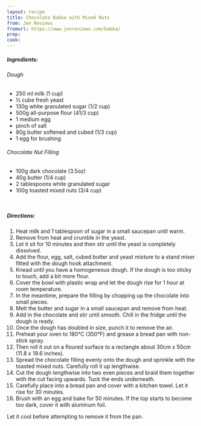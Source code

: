```yaml
---
layout: recipe
title: Chocolate Babka with Mixed Nuts
from: Jen Reviews
fromurl: https://www.jenreviews.com/babka/
prep: 
cook: 
---
```


##### Ingredients:

###### Dough

* 250 ml milk (1 cup)
* ½ cube fresh yeast
* 130g white granulated sugar (1/2 cup)
* 500g all-purpose flour (41/3 cup)
* 1 medium egg
* pinch of salt
* 80g butter softened and cubed (1/3 cup)
* 1 egg for brushing

###### Chocolate Nut Filling

* 100g dark chocolate (3.5oz)
* 40g butter (1/4 cup)
* 2 tablespoons white granulated sugar
* 100g toasted mixed nuts (3/4 cup)

<br>

##### Directions:

1. Heat milk and 1 tablespoon of sugar in a small saucepan until warm.
2. Remove from heat and crumble in the yeast.
3. Let it sit for 10 minutes and then stir until the yeast is completely dissolved.
4. Add the flour, egg, salt, cubed butter and yeast mixture to a stand mixer fitted with the dough hook attachment.
5. Knead until you have a homogeneous dough. If the dough is too sticky to touch, add a bit more flour.
6. Cover the bowl with plastic wrap and let the dough rise for 1 hour at room temperature.
7. In the meantime, prepare the filling by chopping up the chocolate into small pieces.
8. Melt the butter and sugar in a small saucepan and remove from heat.
9. Add in the chocolate and stir until smooth. Chill in the fridge until the dough is ready.
10. Once the dough has doubled in size, punch it to remove the air.
11. Preheat your oven to 180°C (350°F) and grease a bread pan with non-stick spray.
12. Then roll it out on a floured surface to a rectangle about 30cm x 50cm (11.8 x 19.6 inches). 
13. Spread the chocolate filling evenly onto the dough and sprinkle with the toasted mixed nuts. Carefully roll it up lengthwise. 
14. Cut the dough lengthwise into two even pieces and braid them together with the cut facing upwards. Tuck the ends underneath.
15. Carefully place into a bread pan and cover with a kitchen towel. Let it rise for 30 minutes. 
16. Brush with an egg and bake for 50 minutes. If the top starts to become too dark, cover it with aluminum foil.

Let it cool before attempting to remove it from the pan. 
